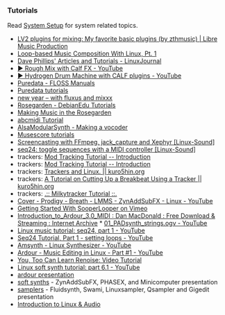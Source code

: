 ### Tutorials

Read [System Setup](system-setup.md) for system related topics.

 * [LV2 plugins for mixing: My favorite basic plugins (by zthmusic) | Libre Music Production](http://libremusicproduction.com/articles/lv2-plugins-mixing-my-favorite-basic-plugins-zthmusic)
 * [Loop-based Music Composition With Linux, Pt. 1](http://www.linuxjournal.com/node/1000304)
 * [Dave Phillips' Articles and Tutorials - LinuxJournal](http://www.linuxjournal.com/users/dave-phillips)
 * [▶ Rough Mix with Calf FX - YouTube](https://www.youtube.com/watch?v=JR6mRkFkoBQ)
 * [▶ Hydrogen Drum Machine with CALF plugins - YouTube](https://www.youtube.com/watch?v=FJaSbPZgLnw)
 * [Puredata - FLOSS Manuals](https://flossmanuals.net/PureData/)
 * [Puredata tutorials](http://puredata.info/docs/tutorials)
 * [new year – with fluxus and mixxx](http://www.ponnuki.net/2011/01/year-event-fluxus-mixxx/)
 * [Rosegarden - DebianEdu Tutorials](https://wiki.debian.org/DebianEdu/Documentation/Manuals/Rosegarden)
 * [Making Music in the Rosegarden](http://www.penguinproducer.com/Blog/2011/11/making-music-in-the-rosegarden/)
 * [abcmidi Tutorial](http://wiki.li(https://wiki.debian.org/DebianEdu/Documentation/Manuals/Rosegarden)nuxaudio.org/wiki/abcmiditutorial)
 * [AlsaModularSynth - Making a vocoder](http://wiki.linuxaudio.org/wiki/amsvocodertutorial)
 * [Musescore tutorials](https://musescore.org/en/tutorials)
 * [Screencasting with FFmpeg, jack_capture and Xephyr [Linux-Sound]](http://wiki.linuxaudio.org/wiki/screencasttutorial)
 * [seq24: toggle sequences with a MIDI controller [Linux-Sound]](http://wiki.linuxaudio.org/wiki/seq24togglemiditutorial)
 * trackers: [Mod Tracking Tutorial -- Introduction](http://files.byondhome.com/Audiophiles/iainperegrine.modtracker_tutorial/modtracking_tutorial_intro.html)
 * trackers: [Mod Tracking Tutorial -- Introduction](http://files.byondhome.com/Audiophiles/iainperegrine.modtracker_tutorial/modtracking_tutorial_part1.html)
 * trackers: [Trackers and Linux. || kuro5hin.org](https://www.kuro5hin.org/story/2002/6/8/2524/90038)
 * trackers: [A Tutorial on Cutting Up a Breakbeat Using a Tracker || kuro5hin.org](https://www.kuro5hin.org/story/2005/11/13/182235/45)
 * trackers: [.:: Milkytracker Tutorial ::.](http://www.seele07.de/milkytutorial/data/start_here.html)
 * [Cover - Prodigy - Breath - LMMS - ZynAddSubFX - Linux - YouTube](http://www.youtube.com/watch?v=gxTxhv8H9X0)
 * [Getting Started With SooperLooper on Vimeo](http://vimeo.com/7315051)
 * [Introduction_to_Ardour_3.0_MIDI : Dan MacDonald : Free Download &amp; Streaming : Internet Archive](http://www.archive.org/details/Introduction_to_Ardour_3.0_MIDI) * [01_PADsynth_strings.ogv - YouTube](http://www.youtube.com/watch?v=IA-7tpTfE-E)
 * [Linux music tutorial: seq24, part 1 - YouTube](http://www.youtube.com/watch?v=J2WDHS1wYeM)
 * [Seq24 Tutorial, Part 1 - setting loops - YouTube](http://www.youtube.com/watch?v=51W9PQfyMsg)
 * [Amsynth - Linux Synthesizer - YouTube](http://www.youtube.com/watch?v=YHR9hQVrRIQ)
 * [Ardour - Music Editing in Linux - Part #1 - YouTube](http://www.youtube.com/watch?v=43ES7p4ejX0)
 * [You, Too Can Learn Renoise: Video Tutorial](http://createdigitalmusic.com/2009/10/you-too-can-learn-renoise-video-tutorial-from-dac-makes-you-a-tracker/)
 * [Linux soft synth tutorial: part 6.1 - YouTube](http://www.youtube.com/watch?v=p6SoNX4bA1Y)
 * [ardour presentation](https://lievenmoors.github.io/ardour.html)
 * [soft synths](https://lievenmoors.github.io/softsynths.html) - ZynAddSubFX, PHASEX, and Minicomputer presentation
 * [samplers](https://lievenmoors.github.io/samples.html) - Fluidsynth, Swami, Linuxsampler, Qsampler and Gigedit presentation
 * [Introduction to Linux & Audio](https://lievenmoors.github.io/index.html)
